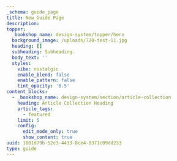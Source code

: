 ```yaml
---
_schema: guide_page
title: New Guide Page
description:
topper:
  _bookshop_name: design-system/topper/hero
  background_image: /uploads/720-test-11.jpg
  heading: []
  subheading: Subheading.
  body_text: ''
  styles:
    vibe: nostalgic
    enable_blend: false
    enable_pattern: false
    tint_opacity: '0.5'
content_blocks:
  - _bookshop_name: design-system/section/article-collection
    heading: Article Collection Heading
    article_tags:
      - featured
    limit: 5
    config:
      edit_mode_only: true
      show_content: true
uuid: 1801d79b-52c3-4433-8ce4-8371c09dd233
type: guide
---
```

